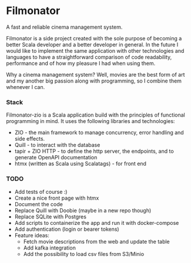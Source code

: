 # Filmonator

A fast and reliable cinema management system.

Filmonator is a side project created with the sole purpose of becoming a better Scala developer and a better developer in general. In the future I would like to implement the same application with other technologies and languages to have a straightforward comparison of code readability, performance and of how my pleasure I had when using them.

Why a cinema management system? Well, movies are the best form of art and my another big passion along with programming, so I combine them whenever I can.

### Stack

Filmonator-zio is a Scala application build with the principles of functional programming in mind. It uses the following libraries and technologies:

* ZIO - the main framework to manage concurrency, error handling and side effects.
* Quill - to interact with the database
* tapir + ZIO HTTP - to define the http server, the endpoints, and to generate OpenAPI documentation
* htmx (written as Scala using Scalatags) - for front end

### TODO

* Add tests of course :)
* Create a nice front page with htmx
* Document the code
* Replace Quill with Doobie (maybe in a new repo though)
* Replace SQLite with Postgres
* Add scripts to containerize the app and run it with docker-compose
* Add authentication (login or bearer tokens)
* Feature ideas:
  * Fetch movie descriptions from the web and update the table
  * Add kafka integration
  * Add the possibility to load csv files from S3/Minio
